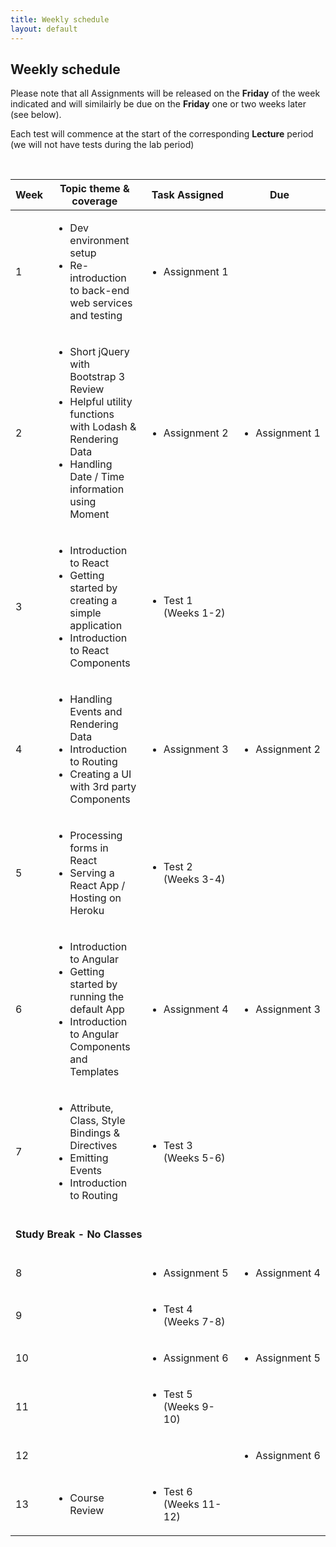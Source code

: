 ```yaml
---
title: Weekly schedule
layout: default
---
```


## Weekly schedule

Please note that all Assignments will be released on the **Friday** of the week indicated and will similairly be due on the **Friday** one or two weeks later (see below).

Each test will commence at the start of the corresponding **Lecture** period (we will not have tests during the lab period)

<br>

<table>
<thead>
<tr>
<th>Week</th>
<th>Topic theme &amp; coverage</th>
<th>Task Assigned</th>
<th>Due</th>
</tr>
</thead>
<tbody>
<tr>
<td>1</td>
<td>
<ul>
<li>Dev environment setup</li>
<li>Re-introduction to back-end web services and testing</li>
</ul>
</td>
<td>
<ul>
<li>Assignment&nbsp;1</li>
</ul>
</td>
<td></td>
</tr>

<tr>
<td>2</td>
<td>
<ul>
<li>Short jQuery with Bootstrap 3 Review</li>
<li>Helpful utility functions with Lodash &amp; Rendering Data</li>
<li>Handling Date / Time information using Moment</li>
</ul>
</td>
<td>
<ul>
<li>Assignment&nbsp;2</li>
</ul>
</td>
<td>
<ul>
<li>Assignment&nbsp;1</li>
</ul>
</td>
</tr>

<tr>
<td>3</td>
<td>
<ul>
<li>Introduction to React</li>
<li>Getting started by creating a simple application</li>
<li>Introduction to React Components</li>
</ul>
</td>
<td>
<ul>
<li>Test 1
<br />(Weeks 1-2)</li>
</ul>
</td>
<td></td>
</tr>

<tr>
<td>4</td>
<td>
<ul>
<li>Handling Events and Rendering Data</li>
<li>Introduction to Routing</li>
<li>Creating a UI with 3rd party Components</li>
</ul>
</td>
<td>
<ul>
<li>Assignment&nbsp;3</li>
</ul>
</td>
<td>
<ul>
<li>Assignment&nbsp;2</li>
</ul>
</td>
</tr>

<tr>
<td>5</td>
<td>
<ul>
<li>Processing forms in React</li>
<li>Serving a React App / Hosting on Heroku</li>
</ul>
</td>
<td>
<ul>
<li>Test 2
<br />(Weeks 3-4)</li>
</ul>
</td>
<td></td>
</tr>

<tr>
<td>6</td>
<td>
<ul>
<li>Introduction to Angular</li>
<li>Getting started by running the default App</li>
<li>Introduction to Angular Components and Templates</li>
</ul>
</td>
<td>
<ul>
<li>Assignment&nbsp;4</li>
</ul>
</td>
<td>
<ul>
<li>Assignment&nbsp;3</li>
</ul>
</td>
</tr>



<tr>
<td>7</td>
<td>
<ul>
<li>Attribute, Class, Style Bindings & Directives</li>
<li>Emitting Events</li>
<li>Introduction to Routing</li>
</ul>
</td>
<td>
<ul>
<li>Test 3
<br />(Weeks 5-6)</li>
</ul>
</td>
<td></td>
</tr>

<tr>
<td colspan="4">
<br />
<strong>Study Break - No Classes</strong>
<br />
<br />
</td>
</tr>

<tr>
<td>8</td>
<td>
</td>
<td>
<ul>
<li>Assignment&nbsp;5</li>
</ul>
</td>
<td>
<ul>
<li>Assignment&nbsp;4</li>
</ul>
</td>
</tr>

<tr>
<td>9</td>
<td>

</td>
<td>
<ul>
<li>Test 4
<br />(Weeks 7-8)</li>
</ul>
</td>
<td></td>
</tr>

<tr>
<td>10</td>
<td>

</td>
<td>
<ul>
<li>Assignment&nbsp;6</li>
</ul>
</td>
<td>
<ul>
<li>Assignment&nbsp;5</li>
</ul>
</td>
</tr>

<tr>
<td>11</td>
<td>

</td>
<td>
<ul>
<li>Test 5
<br />(Weeks 9-10)</li>
</ul>
</td>
<td></td>
</tr>

<tr>
<td>12</td>
<td></td>
<td></td>
<td>
<ul>
<li>Assignment&nbsp;6</li>
</ul>
</td>
</tr>

<tr>
<td>13</td>
  <td><ul><li>Course Review</li></ul></td>
<td>
<ul>
<li>Test 6
<br />(Weeks 11-12)</li>
</ul>
</td>
<td></td>
</tr>

</tbody>
</table>


